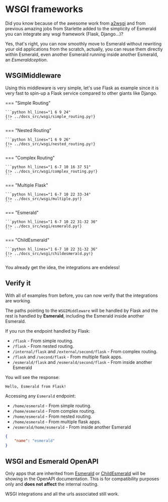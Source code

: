 # WSGI frameworks

Did you know because of the awesome work from [a2wsgi](https://github.com/abersheeran/a2wsgi) and from previous
amazing jobs from Starlette added to the simplicity of Esmerald you can integrate any wsgi
framework (Flask, Django...)?

Yes, that's right, you can now smoothly move to Esmerald without rewriting your old applications from the scratch,
actually, you can reuse them directly within Esmerald, even another Esmerald running inside another Esmerald,
an *Esmeraldception*.

## WSGIMiddleware

Using this middleware is very simple, let's use Flask as example since it is very fast to spin-up a Flask service
compared to other giants like Django.

=== "Simple Routing"

    ```python hl_lines="1 6 9 24"
    {!> ../docs_src/wsgi/simple_routing.py!}
    ```

=== "Nested Routing"

    ```python hl_lines="1 6 9 26"
    {!> ../docs_src/wsgi/nested_routing.py!}
    ```

=== "Complex Routing"

    ```python hl_lines="1 6-7 10 16 37 51"
    {!> ../docs_src/wsgi/complex_routing.py!}
    ```

=== "Multiple Flask"

    ```python hl_lines="1 6-7 10 22 33-34"
    {!> ../docs_src/wsgi/multiple.py!}
    ```

=== "Esmerald"

    ```python hl_lines="1 6-7 10 22 31-32 36"
    {!> ../docs_src/wsgi/esmerald.py!}
    ```

=== "ChildEsmerald"

    ```python hl_lines="1 6-7 10 22 31-32 36"
    {!> ../docs_src/wsgi/childesmerald.py!}
    ```

You already get the idea, the integrations are endeless!

## Verify it

With all of examples from before, you can now verify that the integrations are working.

The paths pointing to the `WSGIMiddleware` will be handled by Flask and the rest is handled by **Esmerald**,
including the Esmerald inside another Esmerald.

If you run the endpoint handled by Flask:

* `/flask` - From simple routing.
* `/flask` - From nested routing.
* `/internal/flask` and `/external/second/flask` - From complex routing.
* `/flask` and `/second/flask` - From multiple flask apps.
* `/esmerald/flask` and `/esmerald/second/flask` - From inside another Esmerald

You will see the response:

```shell
Hello, Esmerald from Flask!
```

Accessing any `Esmerald` endpoint:

* `/home/esmerald` - From simple routing.
* `/home/esmerald` - From complex routing.
* `/home/esmerald` - From nested routing.
* `/home/esmerald` - From multiple flask apps.
* `/esmerald/home/esmerald` - From inside another Esmerald

```json
{
    "name": "esmerald"
}
```

## WSGI and Esmerald OpenAPI

Only apps that are inherited from [Esmerald](./application/applications.md)
or [ChildEsmerald](./routing/router.md#child-esmerald-application) will be showing
in the OpenAPI documentation. This is for compatibility purposes only and **does not affect** the internal
routing.

WSGI integrations and all the urls associated still work.
